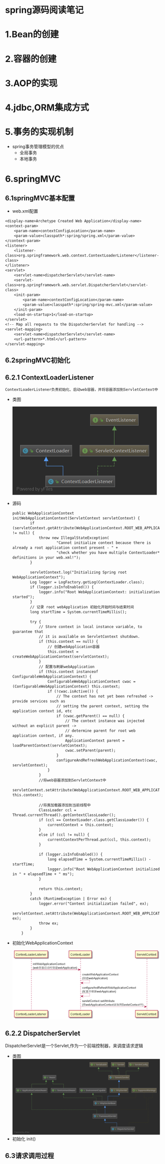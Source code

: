 **spring源码阅读笔记**
======
1.Bean的创建
===
2.容器的创建
===
3.AOP的实现
===
4.jdbc,ORM集成方式
===
5.事务的实现机制
===
+ spring事务管理模型的优点
    + 全局事务
    + 本地事务

6.springMVC
===
6.1springMVC基本配置
---
+ web.xml配置
><web-app>
	<display-name>Archetype Created Web Application</display-name>
	<context-param>
		<param-name>contextConfigLocation</param-name>
		<param-value>classpath*:spring/spring.xml</param-value>
	</context-param>
	<listener>
		<listener-class>org.springframework.web.context.ContextLoaderListener</listener-class>
	</listener>
	<servlet>
		<servlet-name>dispatcherServlet</servlet-name>
		<servlet-class>org.springframework.web.servlet.DispatcherServlet</servlet-class>
		<init-param>
			<param-name>contextConfigLocation</param-name>
			<param-value>classpath*:spring/spring-mvc.xml</param-value>
		</init-param>
		<load-on-startup>1</load-on-startup>
	</servlet>
	<!-- Map all requests to the DispatcherServlet for handling -->
	<servlet-mapping>
		<servlet-name>dispatcherServlet</servlet-name>
		<url-pattern>*.html</url-pattern>
	</servlet-mapping>
</web-app>

6.2springMVC初始化
---
6.2.1 ContextLoaderListener
--
    ContextLoaderListener负责初始化、启动web容器，并将容器添加到ServletContext中
+ 类图

    ![ContextLoaderListener类图](img/uml/ContextLoaderListener.png)
+ 源码
    ```
    public WebApplicationContext initWebApplicationContext(ServletContext servletContext) {
            if (servletContext.getAttribute(WebApplicationContext.ROOT_WEB_APPLICATION_CONTEXT_ATTRIBUTE) != null) {
                throw new IllegalStateException(
                        "Cannot initialize context because there is already a root application context present - " +
                        "check whether you have multiple ContextLoader* definitions in your web.xml!");
            }
    
            servletContext.log("Initializing Spring root WebApplicationContext");
            Log logger = LogFactory.getLog(ContextLoader.class);
            if (logger.isInfoEnabled()) {
                logger.info("Root WebApplicationContext: initialization started");
            }
            // 记录 root webApplication 初始化开始时间与结束时间
            long startTime = System.currentTimeMillis();
    
            try {
                // Store context in local instance variable, to guarantee that
                // it is available on ServletContext shutdown.
                if (this.context == null) {
                    // 创建webApplication容器
                    this.context = createWebApplicationContext(servletContext);
                }
                // 配置与刷新webApplication
                if (this.context instanceof ConfigurableWebApplicationContext) {
                    ConfigurableWebApplicationContext cwac = (ConfigurableWebApplicationContext) this.context;
                    if (!cwac.isActive()) {
                        // The context has not yet been refreshed -> provide services such as
                        // setting the parent context, setting the application context id, etc
                        if (cwac.getParent() == null) {
                            // The context instance was injected without an explicit parent ->
                            // determine parent for root web application context, if any.
                            ApplicationContext parent = loadParentContext(servletContext);
                            cwac.setParent(parent);
                        }
                        configureAndRefreshWebApplicationContext(cwac, servletContext);
                    }
                }
                //将web容器添加到ServletContext中
                servletContext.setAttribute(WebApplicationContext.ROOT_WEB_APPLICATION_CONTEXT_ATTRIBUTE, this.context);
    
                //将类加载器添加到当前线程中
                ClassLoader ccl = Thread.currentThread().getContextClassLoader();
                if (ccl == ContextLoader.class.getClassLoader()) {
                    currentContext = this.context;
                }
                else if (ccl != null) {
                    currentContextPerThread.put(ccl, this.context);
                }
    
                if (logger.isInfoEnabled()) {
                    long elapsedTime = System.currentTimeMillis() - startTime;
                    logger.info("Root WebApplicationContext initialized in " + elapsedTime + " ms");
                }
    
                return this.context;
            }
            catch (RuntimeException | Error ex) {
                logger.error("Context initialization failed", ex);
                servletContext.setAttribute(WebApplicationContext.ROOT_WEB_APPLICATION_CONTEXT_ATTRIBUTE, ex);
                throw ex;
            }
        }
    ```
+ 初始化WebApplicationContext

    ![contextLoaderListener初始化时序图](img/sequence/contextLoaderListenterInit.png)

6.2.2 DispatcherServlet
--
DispatcherServlet是一个Servlet,作为一个前端控制器，来调度请求逻辑
+ 类图
    ![DispatcherServletUML类图](img/uml/DispatcherServlet.png)
+ 初始化
    init()
    
6.3请求调用过程
---